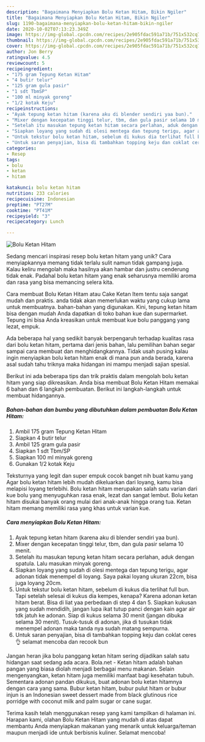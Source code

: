 ```yaml
---
description: "Bagaimana Menyiapkan Bolu Ketan Hitam, Bikin Ngiler"
title: "Bagaimana Menyiapkan Bolu Ketan Hitam, Bikin Ngiler"
slug: 1190-bagaimana-menyiapkan-bolu-ketan-hitam-bikin-ngiler
date: 2020-10-02T07:13:23.349Z
image: https://img-global.cpcdn.com/recipes/2e905fdac591a71b/751x532cq70/bolu-ketan-hitam-foto-resep-utama.jpg
thumbnail: https://img-global.cpcdn.com/recipes/2e905fdac591a71b/751x532cq70/bolu-ketan-hitam-foto-resep-utama.jpg
cover: https://img-global.cpcdn.com/recipes/2e905fdac591a71b/751x532cq70/bolu-ketan-hitam-foto-resep-utama.jpg
author: Jon Berry
ratingvalue: 4.5
reviewcount: 5
recipeingredient:
- "175 gram Tepung Ketan Hitam"
- "4 butir telur"
- "125 gram gula pasir"
- "1 sdt TbmSP"
- "100 ml minyak goreng"
- "1/2 kotak Keju"
recipeinstructions:
- "Ayak tepung ketan hitam (karena aku di blender sendiri yaa bun)."
- "Mixer dengan kecepatan tinggi telur, tbm, dan gula pasir selama 10 menit."
- "Setelah itu masukan tepung ketan hitam secara perlahan, aduk dengan spatula. Lalu masukan minyak goreng."
- "Siapkan loyang yang sudah di olesi mentega dan tepung terigu, agar adonan tidak menempel di loyang. Saya pakai loyang ukuran 22cm, bisa juga loyang 20cm."
- "Untuk tekstur bolu ketan hitam, sebelum di kukus dia terlihat full bun. Tapi setelah selesai di kukus dia kempes, kenapa? Karena adonan ketan hitam berat. Bisa di liat yaa perbedaan di step 4 dan 5. Siapkan kukusan yang sudah mendidih, jangan lupa ikat tutup panci dengan kain agar air tdk jatuh ke adonan. Siap di kukus selama 30 menit (jangan dibuka selama 30 menit). Tusuk-tusuk di adonan, jika di tusukan tidak menempel adonan maka tanda nya sudah matang sempurna."
- "Untuk saran penyajian, bisa di tambahkan topping keju dan coklat ceres 👌 selamat mencoba dan recook bun"
categories:
- Resep
tags:
- bolu
- ketan
- hitam

katakunci: bolu ketan hitam 
nutrition: 233 calories
recipecuisine: Indonesian
preptime: "PT27M"
cooktime: "PT41M"
recipeyield: "3"
recipecategory: Lunch

---
```



![Bolu Ketan Hitam](https://img-global.cpcdn.com/recipes/2e905fdac591a71b/751x532cq70/bolu-ketan-hitam-foto-resep-utama.jpg)

Sedang mencari inspirasi resep bolu ketan hitam yang unik? Cara menyiapkannya memang tidak terlalu sulit namun tidak gampang juga. Kalau keliru mengolah maka hasilnya akan hambar dan justru cenderung tidak enak. Padahal bolu ketan hitam yang enak seharusnya memiliki aroma dan rasa yang bisa memancing selera kita.

Cara membuat Bolu Ketan Hitam atau Cake Ketan Item tentu saja sangat mudah dan praktis. anda tidak akan memerlukan waktu yang cukup lama untuk membuatnya. bahan-bahan yang digunakan. Kini, tepung ketan hitam bisa dengan mudah Anda dapatkan di toko bahan kue dan supermarket. Tepung ini bisa Anda kreasikan untuk membuat kue bolu panggang yang lezat, empuk.

Ada beberapa hal yang sedikit banyak berpengaruh terhadap kualitas rasa dari bolu ketan hitam, pertama dari jenis bahan, lalu pemilihan bahan segar sampai cara membuat dan menghidangkannya. Tidak usah pusing kalau ingin menyiapkan bolu ketan hitam enak di mana pun anda berada, karena asal sudah tahu triknya maka hidangan ini mampu menjadi sajian spesial.


Berikut ini ada beberapa tips dan trik praktis dalam mengolah bolu ketan hitam yang siap dikreasikan. Anda bisa membuat Bolu Ketan Hitam memakai 6 bahan dan 6 langkah pembuatan. Berikut ini langkah-langkah untuk membuat hidangannya.

<!--inarticleads1-->

##### Bahan-bahan dan bumbu yang dibutuhkan dalam pembuatan Bolu Ketan Hitam:

1. Ambil 175 gram Tepung Ketan Hitam
1. Siapkan 4 butir telur
1. Ambil 125 gram gula pasir
1. Siapkan 1 sdt Tbm/SP
1. Siapkan 100 ml minyak goreng
1. Gunakan 1/2 kotak Keju


Teksturnya yang legit dan super empuk cocok banget nih buat kamu yang Agar bolu ketan hitam lebih mudah dikeluarkan dari loyang, kamu bisa melapisi loyang terlebihi. Bolu ketan hitam merupakan salah satu varian dari kue bolu yang menyuguhkan rasa enak, lezat dan sangat lembut. Bolu ketan hitam disukai banyak orang mulai dari anak-anak hingga orang tua. Ketan hitam memang memiliki rasa yang khas untuk varian kue. 

<!--inarticleads2-->

##### Cara menyiapkan Bolu Ketan Hitam:

1. Ayak tepung ketan hitam (karena aku di blender sendiri yaa bun).
1. Mixer dengan kecepatan tinggi telur, tbm, dan gula pasir selama 10 menit.
1. Setelah itu masukan tepung ketan hitam secara perlahan, aduk dengan spatula. Lalu masukan minyak goreng.
1. Siapkan loyang yang sudah di olesi mentega dan tepung terigu, agar adonan tidak menempel di loyang. Saya pakai loyang ukuran 22cm, bisa juga loyang 20cm.
1. Untuk tekstur bolu ketan hitam, sebelum di kukus dia terlihat full bun. Tapi setelah selesai di kukus dia kempes, kenapa? Karena adonan ketan hitam berat. Bisa di liat yaa perbedaan di step 4 dan 5. Siapkan kukusan yang sudah mendidih, jangan lupa ikat tutup panci dengan kain agar air tdk jatuh ke adonan. Siap di kukus selama 30 menit (jangan dibuka selama 30 menit). Tusuk-tusuk di adonan, jika di tusukan tidak menempel adonan maka tanda nya sudah matang sempurna.
1. Untuk saran penyajian, bisa di tambahkan topping keju dan coklat ceres 👌 selamat mencoba dan recook bun


Jangan heran jika bolu panggang ketan hitam sering dijadikan salah satu hidangan saat sedang ada acara. Bola.net - Ketan hitam adalah bahan pangan yang biasa diolah menjadi berbagai menu makanan. Selain mengenyangkan, ketan hitam juga memiliki manfaat bagi kesehatan tubuh. Sementara adonan pandan dikukus, buat adonan bolu ketan hitamnya dengan cara yang sama. Bubur ketan hitam, bubur pulut hitam or bubur injun is an Indonesian sweet dessert made from black glutinous rice porridge with coconut milk and palm sugar or cane sugar. 

Terima kasih telah menggunakan resep yang kami tampilkan di halaman ini. Harapan kami, olahan Bolu Ketan Hitam yang mudah di atas dapat membantu Anda menyiapkan makanan yang menarik untuk keluarga/teman maupun menjadi ide untuk berbisnis kuliner. Selamat mencoba!
